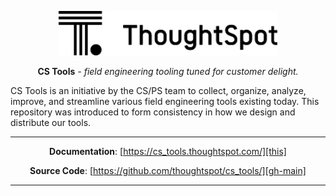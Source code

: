<p align="center">
  <a href="https://www.thoughtspot.com/">
    <img width="350" src="docs/assets/logo_black.svg" alt='ThoughtSpot'>
  </a>
</p>

<p align="center"><strong>CS Tools</strong> <em>- field engineering tooling tuned for
customer delight.</em></p>

CS Tools is an initiative by the CS/PS team to collect, organize, analyze, improve, and
streamline various field engineering tools existing today. This repository was
introduced to form consistency in how we design and distribute our tools.

---

<center>

  __Documentation__: [https://cs_tools.thoughtspot.com/][this]

  __Source Code__: [https://github.com/thoughtspot/cs_tools/][gh-main]

</center>

---

[this]: https://thoughtspot.github.io/cs_tools/
[gh-main]: https://github.com/thoughtspot/cs_tools/
